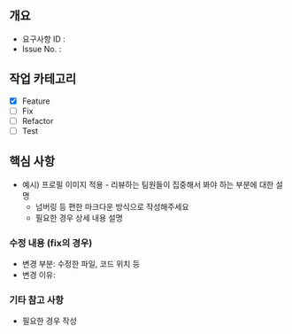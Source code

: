 ## 개요
* 요구사항 ID : 
* Issue No. : 

## 작업 카테고리
- [x] Feature 
- [ ] Fix
- [ ] Refactor
- [ ] Test

## 핵심 사항
* 예시) 프로필 이미지 적용 - 리뷰하는 팀원들이 집중해서 봐야 하는 부분에 대한 설명 
  - 넘버링 등 편한 마크다운 방식으로 작성해주세요
  - 필요한 경우 상세 내용 설명

### 수정 내용 (fix의 경우)
* 변경 부분: 수정한 파일, 코드 위치 등
* 변경 이유:

### 기타 참고 사항
* 필요한 경우 작성
